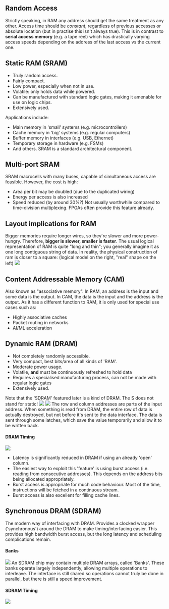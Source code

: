## Random Access
Strictly speaking, in RAM any address should get the same treatment as any other. Access time should be *constant*, regardless of previous accesses or absolute location (but in practise this isn't always true).
This is in contrast to **serial access memory** (e.g. a tape reel) which has drastically varying access speeds depending on the address of the last access vs the current one.
## Static RAM (SRAM)
- Truly random access.
- Fairly compact.
- Low power, especially when not in use.
- Volatile: only holds data while powered.
- Can be manufactured with standard logic gates, making it amenable for use on logic chips.
- Extensively used.

Applications include:
- Main memory in 'small' systems (e.g. microcontrollers)
- Cache memory in 'big' systems (e.g. regular computers)
- Buffer memory in interfaces (e.g. USB, Ethernet)
- Temporary storage in hardware (e.g. FSMs)
- And others.
SRAM is a standard architectural component.
## Multi-port SRAM
SRAM macrocells with many buses, capable of simultaneous access are feasible.
However, the cost is high:
- Area per bit may be doubled (due to the duplicated wiring)
- Energy per access is also increased
- Speed reduced (by around 30%?)
Not usually worthwhile compared to time-division multiplexing.
FPGAs often provide this feature already.
## Layout implications for RAM
Bigger memories require longer wires, so they're slower and more power-hungry. Therefore, **bigger is slower, smaller is faster**.
The usual logical representation of RAM is quite "long and thin"; you generally imagine it as one long contiguous string of data. In reality, the physical construction of ram is closer to a square: (logical model on the right, "real" shape on the left)
![](Pasted%20image%2020230216134343.png)
## Content Addressable Memory (CAM)
Also known as "associative memory". In RAM, an address is the input and some data is the output. In CAM, the data is the input and the address is the output.
As it has a different function to RAM, it is only used for special use cases such as:
- Highly associative caches
- Packet routing in networks
- AI/ML acceleration
## Dynamic RAM (DRAM)
- Not completely randomly accessible.
- Very compact, best bits/area of all kinds of 'RAM'.
- Moderate power usage.
- Volatile, **and** must be continuously refreshed to hold data
- Requires a specialised manufacturing process, can not be made with regular logic gates
- Extensively used.

Note that the 'SDRAM' featured later is a kind of DRAM. The S does not stand for static!
![](Pasted%20image%2020230222112020.png)
![](Pasted%20image%2020230222112140.png)
The row and column addresses are parts of the input address. When something is read from DRAM, the entire row of data is actually destroyed, but not before it's sent to the data interface. The data is sent through some latches, which save the value temporarily and allow it to be written back. 
#### DRAM Timing
![](Pasted%20image%2020230222112706.png)
- Latency is significantly reduced in DRAM if using an already 'open' column.
- The easiest way to exploit this 'feature' is using burst access (i.e. reading from consecutive addresses). This depends on the address bits being allocated appropriately.
- Burst access is appropriate for much code behaviour. Most of the time, instructions will be fetched in a continuous stream.
- Burst access is also excellent for filling cache lines.

## Synchronous DRAM (SDRAM)
The modern way of interfacing with DRAM. Provides a clocked wrapper ('synchronous') around the DRAM to make timing/interfacing easier.
This provides high bandwidth burst access, but the long latency and scheduling complications remain.

#### Banks
![](Pasted%20image%2020230222114148.png)
An SDRAM chip may contain multiple DRAM arrays, called 'Banks'. These banks operate largely independently, allowing multiple operations to interleave. The interface is still shared so operations cannot truly be done in parallel, but there is still a speed improvement.

#### SDRAM Timing
![](Pasted%20image%2020230222114849.png)
